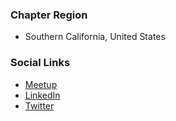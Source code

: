 ### Chapter Region
* Southern California, United States

### Social Links
* [Meetup](https://www.meetup.com/OWASP-OC/)
* [LinkedIn](https://www.linkedin.com/company/owasp-orange-county/)
* [Twitter](https://twitter.com//OWASPOC)
